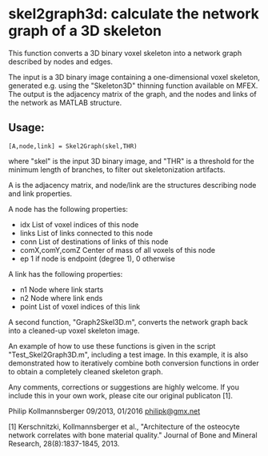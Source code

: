 # skel2graph3d: calculate the network graph of a 3D skeleton

This function converts a 3D binary voxel skeleton into a network graph described by nodes and edges.

The input is a 3D binary image containing a one-dimensional voxel skeleton, generated e.g. using the "Skeleton3D" thinning function available on MFEX. The output is the adjacency matrix of the graph, and the nodes and links of the network as MATLAB structure. 

## Usage:

`[A,node,link] = Skel2Graph(skel,THR)` 

where "skel" is the input 3D binary image, and "THR" is a threshold for the minimum length of branches, to filter out skeletonization artifacts.

A is the adjacency matrix, and node/link are the structures describing node and link properties.

A node has the following properties:

- idx             List of voxel indices of this node
- links           List of links connected to this node
- conn            List of destinations of links of this node
- comX,comY,comZ  Center of mass of all voxels of this node 
- ep              1 if node is endpoint (degree 1), 0 otherwise

A link has the following properties:

- n1      Node where link starts
- n2      Node where link ends
- point   List of voxel indices of this link

A second function, "Graph2Skel3D.m", converts the network graph back into a cleaned-up voxel skeleton image.

An example of how to use these functions is given in the script "Test_Skel2Graph3D.m", including a test image. In this example, it is also demonstrated how to iteratively combine both conversion functions in order to obtain a completely cleaned skeleton graph.

Any comments, corrections or suggestions are highly welcome. If you include this in your own work, please cite our original publicaton [1].

Philip Kollmannsberger 09/2013, 01/2016
philipk@gmx.net

[1] Kerschnitzki, Kollmannsberger et al.,
"Architecture of the osteocyte network correlates with bone material quality."
Journal of Bone and Mineral Research, 28(8):1837-1845, 2013.
